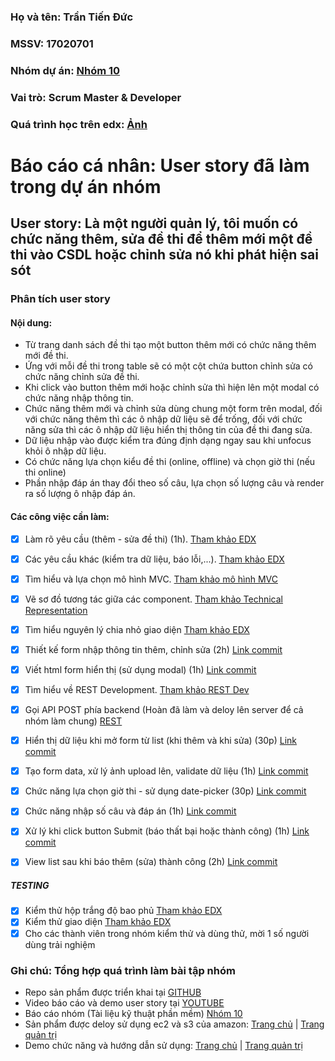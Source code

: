 ### Họ và tên: Trần Tiến Đức
### MSSV: 17020701
### Nhóm dự án: [Nhóm 10](https://github.com/hoanphi2201/SoftEng-Assignments-nhom-10/blob/master/README.md)
### Vai trò: Scrum Master & Developer
### Quá trình học trên edx: [Ảnh](https://github.com/hoanphi2201/INT2208-8-2019/blob/master/TranTienDuc/SoftEng1x.jpg)
# Báo cáo cá nhân: User story đã làm trong dự án nhóm
## User story: Là một người quản lý, tôi muốn có chức năng thêm, sửa đề thi để thêm mới một đề thi vào CSDL hoặc chỉnh sửa nó khi phát hiện sai sót
### Phân tích user story
#### Nội dung:
- Từ trang danh sách đề thi tạo một button thêm mới có chức năng thêm mới đề thi.
- Ứng với mỗi đề thi trong table sẽ có một cột chứa button chỉnh sửa có chức năng chỉnh sửa đề thi.
- Khi click vào button thêm mới hoặc chỉnh sửa thì hiện lên một modal có chức năng nhập thông tin.
- Chức năng thêm mới và chỉnh sửa dùng chung một form trên modal, đối với chức năng thêm thì các ô nhập dữ liệu sẽ để trống, đối với chức năng sửa thì các ô nhập dữ liệu hiển thị thông tin của đề thi đang sửa.
- Dữ liệu nhập vào được kiểm tra đúng định dạng ngay sau khi unfocus khỏi ô nhập dữ liệu.
- Có chức năng lựa chọn kiểu đề thi (online, offline) và chọn giờ thi (nếu thi online)
- Phần nhập đáp án thay đổi theo số câu, lựa chọn số lượng câu và render ra số lượng ô nhập đáp án.
#### Các công việc cần làm:
- [x]  Làm rõ yêu cầu (thêm - sửa đề thi) (1h).  [Tham khảo EDX](https://docs.google.com/document/d/1a4i_31R8WBUAnF91syr1FwBpKoAiTY6rEJt1xWjb74M/edit#heading=h.fvjpas4blmex)

- [x] Các yêu cầu khác (kiểm tra dữ liệu, báo lỗi,...).  [Tham khảo EDX](https://docs.google.com/document/d/1a4i_31R8WBUAnF91syr1FwBpKoAiTY6rEJt1xWjb74M/edit#heading=h.99diysc4s7mc)

- [x] Tìm hiểu và lựa chọn mô hình MVC. [Tham khảo mô hình MVC](https://docs.google.com/document/d/1a4i_31R8WBUAnF91syr1FwBpKoAiTY6rEJt1xWjb74M/edit#heading=h.kehlqoeo6d9r)

- [x] Vẽ sơ đồ tương tác giữa các component. [Tham khảo Technical Representation](https://docs.google.com/document/d/1a4i_31R8WBUAnF91syr1FwBpKoAiTY6rEJt1xWjb74M/edit#heading=h.9sexdtfjiyvo)

- [x] Tìm hiểu nguyên lý chia nhỏ giao diện  [Tham khảo EDX](https://docs.google.com/document/d/1a4i_31R8WBUAnF91syr1FwBpKoAiTY6rEJt1xWjb74M/edit#heading=h.t50jyopjk04o)

- [x] Thiết kế form nhập thông tin thêm, chỉnh sửa (2h)  [Link commit](https://github.com/hoanphi2201/SoftEng-Assignments-nhom-10/commit/2ac62d3f95faae0781fdfb090d9cdaff479febc0)

- [x] Viết html form hiển thị (sử dụng modal) (1h)  [Link commit](https://github.com/hoanphi2201/SoftEng-Assignments-nhom-10/commit/2ac62d3f95faae0781fdfb090d9cdaff479febc0)

- [x] Tìm hiểu về REST Development.  [Tham khảo REST Dev](https://docs.google.com/document/d/1a4i_31R8WBUAnF91syr1FwBpKoAiTY6rEJt1xWjb74M/edit#heading=h.rxyqst9dtgtt)

- [x] Gọi API POST phía backend (Hoàn đã làm và deloy lên server để cả nhóm làm chung)  [REST](https://docs.google.com/document/d/1a4i_31R8WBUAnF91syr1FwBpKoAiTY6rEJt1xWjb74M/edit#heading=h.rxyqst9dtgtt)

- [x] Hiển thị dữ liệu khi mở form từ list (khi thêm và khi sửa) (30p)  [Link commit](https://github.com/hoanphi2201/SoftEng-Assignments-nhom-10/commit/582267631012cb6545c902547a46d99c10c1f49e)

- [x] Tạo form data, xử lý ảnh upload lên, validate dữ liệu (1h) [Link commit](https://github.com/hoanphi2201/SoftEng-Assignments-nhom-10/commit/f977a712e9ed4a352201385bd8508ece5763e966)

- [x] Chức năng lựa chọn giờ thi - sử dụng date-picker (30p)  [Link commit](https://github.com/hoanphi2201/SoftEng-Assignments-nhom-10/commit/2ac62d3f95faae0781fdfb090d9cdaff479febc0)

- [x] Chức năng nhập số câu và đáp án (1h)  [Link commit](https://github.com/hoanphi2201/SoftEng-Assignments-nhom-10/commit/893bfa22a3ada76dd93ea5174d81cc49c5789519)

- [x] Xử lý khi click button Submit (báo thất bại hoặc thành công) (1h)  [Link commit](https://github.com/hoanphi2201/SoftEng-Assignments-nhom-10/commit/360736fbe864852a19a0aa938395ce9688bfebd5)

- [x] View list sau khi báo thêm (sửa) thành công (2h)  [Link commit](https://github.com/hoanphi2201/SoftEng-Assignments-nhom-10/commit/edbb2b7540b30921cca92e05a37ea92b99104a6e)

##### TESTING
- [x] Kiểm thử hộp trắng độ bao phủ  [Tham khảo EDX](https://docs.google.com/document/d/1a4i_31R8WBUAnF91syr1FwBpKoAiTY6rEJt1xWjb74M/edit#heading=h.ryzy80x4sqk1)
- [x] Kiểm thử giao diện  [Tham khảo EDX](https://docs.google.com/document/d/1a4i_31R8WBUAnF91syr1FwBpKoAiTY6rEJt1xWjb74M/edit#heading=h.zhrswbsdiifd)
- [x] Cho các thành viên trong nhóm kiểm thử và dùng thử, mời 1 số người dùng trải nghiệm

### Ghi chú: Tổng hợp quá trình làm bài tập nhóm
- Repo sản phẩm được triển khai tại [GITHUB](https://github.com/hoanphi2201/SoftEng-Assignments-nhom-10)
- Video báo cáo và demo user story tại [YOUTUBE](https://youtu.be/SSHt6mW1eN0)
- Báo cáo nhóm (Tài liệu kỹ thuật phần mềm) [Nhóm 10](https://drive.google.com/open?id=1eEWwFZwnDV7SE5QCx8d3h5DelDF4J32p)
- Sản phẩm được deloy sử dụng ec2 và s3 của amazon: [Trang chủ](http://luyenthi365.xyz) | [Trang quản trị](http://webthi-angular.s3-website-ap-southeast-1.amazonaws.com/)
- Demo chức năng và hướng dẫn sử dụng: [Trang chủ](https://youtu.be/-578NHzXQo4) | [Trang quản trị](https://youtu.be/KPCbF-u5R0U)
